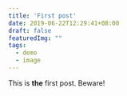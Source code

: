 ```yaml
---
title: 'First post'
date: 2019-06-22T12:29:41+08:00
draft: false
featuredImg: ""
tags: 
  - demo
  - image
---
```


This is **the** first post. Beware!